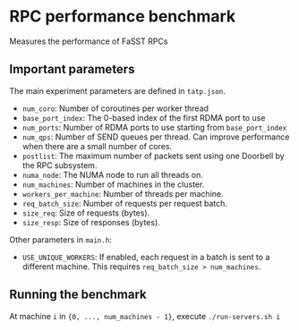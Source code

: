 # RPC performance benchmark
Measures the performance of FaSST RPCs

## Important parameters
The main experiment parameters are defined in `tatp.json`.
  * `num_coro`: Number of coroutines per worker thread
  * `base_port_index`: The 0-based index of the first RDMA port to use
  * `num_ports`: Number of RDMA ports to use starting from `base_port_index`
  * `num_qps`: Number of SEND queues per thread. Can improve performance when
     there are a small number of cores.
  * `postlist`: The maximum number of packets sent using one Doorbell by the
     RPC subsystem.
  * `numa_node`: The NUMA node to run all threads on.
  * `num_machines`: Number of machines in the cluster.
  * `workers_per_machine`: Number of threads per machine.
  * `req_batch_size`: Number of requests per request batch.
  * `size_req`: Size of requests (bytes).
  * `size_resp`: Size of responses (bytes).

Other parameters in `main.h`:
  * `USE_UNIQUE_WORKERS`: If enabled, each request in a batch is sent to
    a different machine. This requires `req_batch_size > num_machines`.

## Running the benchmark
At machine `i` in `{0, ..., num_machines - 1}`, execute `./run-servers.sh i`

